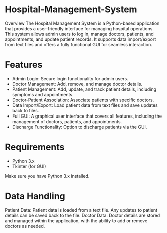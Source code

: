 # Hospital-Management-System
Overview
The Hospital Management System is a Python-based application that provides a user-friendly interface for managing hospital operations. This system allows admin users to log in, manage doctors, patients, and appointments, and update patient records. It supports data import/export from text files and offers a fully functional GUI for seamless interaction.

# Features
- Admin Login: Secure login functionality for admin users.
- Doctor Management: Add, remove, and manage doctor details.
- Patient Management: Add, update, and track patient details, including symptoms and appointments.
- Doctor-Patient Association: Associate patients with specific doctors.
- Data Import/Export: Load patient data from text files and save updates back to files.
- Full GUI: A graphical user interface that covers all features, including the management of doctors, patients, and appointments.
- Discharge Functionality: Option to discharge patients via the GUI.

# Requirements
- Python 3.x
- Tkinter (for GUI)

Make sure you have Python 3.x installed.

# Data Handling
Patient Data: Patient data is loaded from a text file. Any updates to patient details can be saved back to the file.
Doctor Data: Doctor details are stored and managed within the application, with the ability to add or remove doctors as needed.
